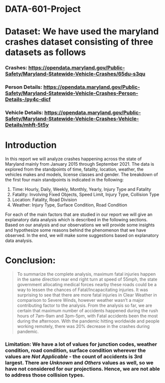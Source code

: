 # DATA-601-Project
# Dataset: We have used the maryland crashes dataset consisting of three datasets as follows
### Crashes: https://opendata.maryland.gov/Public-Safety/Maryland-Statewide-Vehicle-Crashes/65du-s3qu
### Person Details: https://opendata.maryland.gov/Public-Safety/Maryland-Statewide-Vehicle-Crashes-Person-Details-/py4c-dicf
### Vehicle Details: https://opendata.maryland.gov/Public-Safety/Maryland-Statewide-Vehicle-Crashes-Vehicle-Details/mhft-5t5y

#	Introduction
In this report we will analyze crashes happening across the state of Maryland mainly from January 2015 through September 2021. The data is explored from the standpoints of time, fatality, location, weather, the vehicles makes and models, license classes and gender. The breakdown of the first four main standpoints is indicated in the following:

1. Time: Hourly, Daily, Weekly, Monthly, Yearly, Injury Type and Fatality
2. Fatality: Involving Fixed Objects, Speed Limit, Injury Type, Collision Type
3. Location: Fatality, Road Division
4. Weather: Injury Type, Surface Condition, Road Condition

For each of the main factors that are studied in our report we will give an explanatory data analysis which is described in the following sections. Based on our analysis and our observations we will provide some insights and hypothesize some reasons behind the phenomenon that we have observed. In the end, we will make some suggestions based on explanatory data analysis.


# Conclusion: 

> To summarize the complete analysis, maximum fatal injuries happen in the same direction rear end right turn at speed of 55mph, the state government allocating medical forces nearby these roads could be a way to lessen the chances of Fatal/Incapacitating injuries. It was surprising to see that there are more fatal injuries in Clear Weather in comparison to Severe Winds, however weather wasn’t a major contributing factor to the analysis. From the analysis so far, we are certain that maximum number of accidents happened during the rush hours of 7am-9am and 3pm-5pm, with Fatal accidents been the most during the afternoon. With the pandemic hitting worldwide and people working remotely, there was 20% decrease in the crashes during pandemic.



### Limitation: We have a lot of values for junction codes, weather condition, road condition, surface condition wherever the values are *Not Applicable* - the count of accidents is 3rd largest. There are *Unknown* and *Others* values as well, so we have not considered for our projections. Hence, we are not able to address those collision types.
